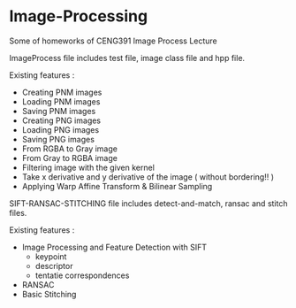 # Image-Processing
Some of homeworks of CENG391 Image Process Lecture

ImageProcess file includes test file, image class file and hpp file.

Existing features : 
- Creating PNM images
- Loading PNM images
- Saving PNM images
- Creating PNG images
- Loading PNG images
- Saving PNG images
- From RGBA to Gray image
- From Gray to RGBA image
- Filtering image with the given kernel
- Take x derivative and y derivative of the image ( without bordering!! )
- Applying Warp Affine Transform & Bilinear Sampling




SIFT-RANSAC-STITCHING file includes detect-and-match, ransac and stitch files.

Existing features :
- Image Processing and Feature Detection with SIFT
  - keypoint
  - descriptor
  - tentatie correspondences
- RANSAC 
- Basic Stitching

